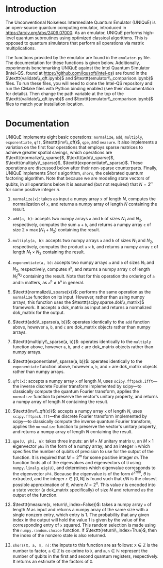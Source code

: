 # Introduction
The Unconventional Noiseless Intermediate Quantum Emulator (UNIQuE) is an open-source quantum computing emulator, introduced in https://arxiv.org/abs/2409.07000.
As an emulator, UNIQuE performs high-level quantum subroutines using optimized classical algorithms.
This is opposed to quantum simulators that perform all operations via matrix multiplications.

The functions provided by the emulator are found in the $\texttt{emulator.py}$ file.
The documentation for these functions is given below.
Additionally, experiments benchmarking UNIQuE against the Intel Quantum Simulator (Intel-QS, found at https://github.com/iqusoft/intel-qs) are found in the $\texttt{validate\\_qft.ipynb}$ and $\texttt{emulator\\_comparison.ipynb}$ files.
To run these files, you will need to clone the Intel-QS repository and run the CMake files with Python binding enabled (see their documentation for details).
Then change the path variable at the top of the $\texttt{validate\\_qft.ipynb}$ and $\texttt{emulator\\_comparison.ipynb}$ files to match your installation location.

# Documentation

UNIQuE implements eight basic operations: $\texttt{normalize}$, $\texttt{add}$, $\texttt{multiply}$, $\texttt{exponentiate}$, $\texttt{qft}$, $\texttt{inv\\_qft}$, $\texttt{qpe}$, and $\texttt{measure}$.
It also implements a variation on the first four operations that employs sparse matrices to achieve greater spatial savings, which operations are $\texttt{normalize\\_sparse}$, $\texttt{add\\_sparse}$, $\texttt{multiply\\_sparse}$, $\texttt{exponentiate\\_sparse}$.
These operations are discussed below after their non-sparse counterparts.
Finally, UNIQuE implements Shor's algorithm, $\texttt{shors}$, the celebrated quantum factoring algorithm.
Note that because we are modeling state vectors of qubits, in all operations below it is assumed (but not required) that $N=2^n$ for some positive integer $n$. 

1. $\texttt{normalize(x)}$:
takes as input a numpy array $\texttt{x}$ of length $N$, computes the normalization of $\texttt{x}$, and returns a numpy array of length $N$ containing the result.

2. $\texttt{add(a, b)}$:
accepts two numpy arrays $\texttt{a}$ and $\texttt{b}$ of sizes $N_1$ and $N_2$, respectively, computes the sum $\texttt{a}+\texttt{b}$, and returns a numpy array $\texttt{c}$ of size $2\times\max(N_1 + N_2)$ containing the result.

3. $\texttt{multiply(a, b)}$:
accepts two numpy arrays $\texttt{a}$ and $\texttt{b}$ of sizes $N_1$ and $N_2$, respectively, computes the product $\texttt{a} \times \texttt{b}$, and returns a numpy array $\texttt{c}$ of length $N_1\times N_2$ containing the result.

4. $\texttt{exponentiate(a, b)}$:
accepts two numpy arrays $\texttt{a}$ and $\texttt{b}$ of sizes $N_1$ and $N_2$, respectively, computes $\texttt{a}^{\texttt{b}}$, and returns a numpy array $\texttt{c}$ of length $N_1^{N_2}$ containing the result.
Note that for this operation the ordering of $\texttt{a}$ and $\texttt{b}$ matters, as $\texttt{a}^{\texttt{b}}\neq\texttt{b}^{\texttt{a}}$ in general.

5. $\texttt{normalize\\_sparse(x)}$:
performs the same operation as the $\texttt{normalize}$ function on its input.
However, rather than using numpy arrays, this function uses the $\texttt{scipy.sparse.dok\\_matrix}$ framework.
It accepts a dok_matrix as input and returns a normalized dok_matrix for the output.

6. $\texttt{add\\_sparse(a, b)}$:
operates identically to the $\texttt{add}$ function above, however $\texttt{a}$, $\texttt{b}$, and $\texttt{c}$ are dok_matrix objects rather than numpy arrays.

7. $\texttt{multiply\\_sparse(a, b)}$:
operates identically to the $\texttt{multiply}$ function above, however $\texttt{a}$, $\texttt{b}$, and $\texttt{c}$ are dok_matrix objects rather than numpy arrays.

8. $\texttt{exponentiate\\_sparse(a, b)}$:
operates identically to the $\texttt{exponentiate}$ function above, however $\texttt{a}$, $\texttt{b}$, and $\texttt{c}$ are dok_matrix objects rather than numpy arrays.

9. $\texttt{qft(x)}$:
accepts a numpy array $\texttt{x}$ of length $N$, uses $\texttt{scipy.fftpack.ifft}$—the inverse discrete Fourier transform implemented by scipy—to classically compute the quantum Fourier transform, applies the $\texttt{normalize}$ function to preserve the vector's unitary property, and returns a numpy array of length $N$ containing the result.

10. $\texttt{inv\\_qft(x)}$:
accepts a numpy array $\texttt{x}$ of length $N$, uses $\texttt{scipy.fftpack.fft}$—the discrete Fourier transform implemented by scipy—to classically compute the inverse quantum Fourier transform, applies the $\texttt{normalize}$ function to preserve the vector's unitary property, and returns a numpy array of length $N$ containing the result.

11. $\texttt{qpe(U, phi, n)}$:
takes three inputs: an $M\times M$ unitary matrix $\texttt{U}$, an $M\times1$ eigenvector $\texttt{phi}$ in the form of a numpy array, and an integer $\texttt{n}$ which specifies the number of qubits of precision to use for the output of the function.
It is required that $M=2^m$ for some positive integer $m$.
The function finds all of the eigenvalues and eigenvectors of $\texttt{U}$ using $\texttt{numpy.linalg.eig(U)}$, and determines which eigenvalue corresponds to the eigenvector $\texttt{phi}$.
Because the eigenvalue is of the form $e^{2\pi i\theta}$, $\theta$ is extracted, and the integer $r\in[0,N]$ is found such that $r/N$ is the closest possible approximation of $\theta$, where $N=2^n$.
This value $r$ is encoded into a state vector (a dok_matrix specifically) of size $N$ and returned as the output of the function.

12. $\texttt{measure(x, return\\_index=False)}$:
takes a numpy array $\texttt{x}$ of length $N$ as input and returns a numpy array of the same size with a single nonzero entry, which entry is $1$.
The probability that any given index in the output will hold the value $1$ is given by the value of the corresponding entry of $\texttt{x}$ squared.
This random selection is made using the $\texttt{numpy.random.choice}$ function.
If $\texttt{return\\_index=True}$, then the index of the nonzero state is also returned.

13. $\texttt{shors(X, a, m, n)}$:
the inputs to this function are as follows: $\texttt{X}\in\mathbb{Z}$ is the number to factor, $\texttt{a}\in\mathbb{Z}$ is co-prime to $\texttt{X}$, and $\texttt{m},\texttt{n}\in\mathbb{N}$ represent the number of qubits in the first and second quantum registers, respectively.
It returns an estimate of the factors of $\texttt{X}$.
